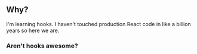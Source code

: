 ## Why?

I'm learning hooks. I haven't touched production React code in like a billion years so here we are.

### Aren't hooks awesome?
